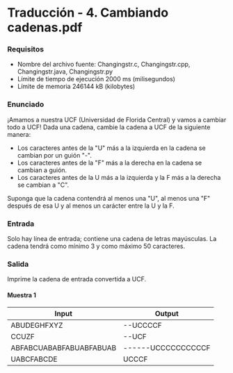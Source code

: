 # Traducción - 4. Cambiando cadenas.pdf

### Requisitos
- Nombre del archivo fuente: Changingstr.c, Changingstr.cpp, Changingstr.java, Changingstr.py
- Límite de tiempo de ejecución 2000 ms (milisegundos)
- Límite de memoria 246144 kB (kilobytes)

### Enunciado
¡Amamos a nuestra UCF (Universidad de Florida Central) y vamos a cambiar todo a UCF! Dada una cadena, cambie la cadena a UCF de la siguiente manera:

- Los caracteres antes de la "U" más a la izquierda en la cadena se cambian por un guión "-".
- Los caracteres antes de la "F" más a la derecha en la cadena se cambian a guión.
- Los caracteres antes de la U más a la izquierda y la F más a la derecha se cambian a "C".

Suponga que la cadena contendrá al menos una "U", al menos una "F" después de esa U y al menos un carácter entre la U y la F.

### Entrada
Solo hay línea de entrada; contiene una cadena de letras mayúsculas. La cadena tendrá como mínimo 3 y como máximo 50 caracteres.

### Salida
Imprime la cadena de entrada convertida a UCF.

#### Muestra 1
| Input                  | Output            |
| ---------------------- | ----------------- |
| ABUDEGHFXYZ            | --UCCCCF          |
| CCUZF                  | --UCF             |
| ABFABCUABABFABUABFABUAB| ------UCCCCCCCCCCF|
| UABCFABCDE             | UCCCF             |
